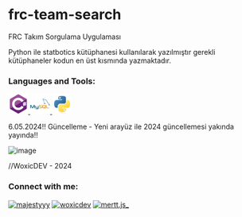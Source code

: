 # frc-team-search
 FRC Takım Sorgulama Uygulaması

 Python ile statbotics kütüphanesi kullanılarak yazılmıştır gerekli kütüphaneler kodun en üst kısmında  yazmaktadır.

 
 <h3 align="left">Languages and Tools:</h3>
<p align="left"> <a href="https://www.w3schools.com/cs/" target="_blank" rel="noreferrer"> <img src="https://raw.githubusercontent.com/devicons/devicon/master/icons/csharp/csharp-original.svg" alt="csharp" width="40" height="40"/> </a> <a href="https://www.mysql.com/" target="_blank" rel="noreferrer"> <img src="https://raw.githubusercontent.com/devicons/devicon/master/icons/mysql/mysql-original-wordmark.svg" alt="mysql" width="40" height="40"/> </a> <a href="https://www.python.org" target="_blank" rel="noreferrer"> <img src="https://raw.githubusercontent.com/devicons/devicon/master/icons/python/python-original.svg" alt="python" width="40" height="40"/> </a> </p>6.05.2024!! Güncelleme - Yeni arayüz ile 2024 güncellemesi yakında yayında!!

 ![image](https://github.com/majestyy01/frc-team-search/assets/126384786/74af2e00-d51a-4bda-b4e5-75aa848c3705)


 
 //WoxicDEV - 2024



<h3 align="left">Connect with me:</h3>
<p align="left">
<a href="https://codepen.io/majestyyy" target="blank"><img align="center" src="https://raw.githubusercontent.com/rahuldkjain/github-profile-readme-generator/master/src/images/icons/Social/codepen.svg" alt="majestyyy" height="30" width="40" /></a>
<a href="https://linkedin.com/in/woxicdev" target="blank"><img align="center" src="https://raw.githubusercontent.com/rahuldkjain/github-profile-readme-generator/master/src/images/icons/Social/linked-in-alt.svg" alt="woxicdev" height="30" width="40" /></a>
<a href="https://instagram.com/mertt.js_" target="blank"><img align="center" src="https://raw.githubusercontent.com/rahuldkjain/github-profile-readme-generator/master/src/images/icons/Social/instagram.svg" alt="mertt.js_" height="30" width="40" /></a>
</p>
